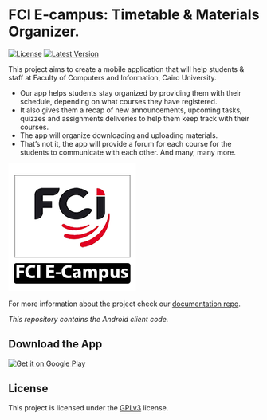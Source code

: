 # FCI E-campus: Timetable & Materials Organizer.
[![License](https://img.shields.io/badge/license-GPLv3-brightgreen.svg)](https://github.com/FCI-E-campus/fci-e-campus-android/blob/master/LICENSE)
[![Latest Version](https://img.shields.io/badge/latest%20ver-v1.0.4-brightgreen.svg)](https://github.com/FCI-E-campus/fci-e-campus-android/releases)

This project aims to create a mobile application that will help students & staff at Faculty of Computers and Information, Cairo University.  
* Our app helps students stay organized by providing them with their schedule, depending on what courses they have registered.
* It also gives them a recap of new announcements, upcoming tasks, quizzes and assignments deliveries to help them keep track with their courses.
* The app will organize downloading and uploading materials.
* That’s not it, the app will provide a forum for each course for the students to communicate with each other. And many, many more.

![Logo](https://github.com/FCI-E-campus/fci-e-campus-docs/raw/master/Logo%20%26%20Icon/FCI%20E-campus%20logo%20256x256.png)

For more information about the project check our [documentation repo](https://github.com/FCI-E-campus/fci-e-campus-docs).  

*This repository contains the Android client code.*  

## Download the App
<a href="https://play.google.com/store/apps/details?id=eg.edu.cu.fci.ecampus.fci_e_campus"><img alt="Get it on Google Play" src="https://play.google.com/intl/en_us/badges/images/generic/en_badge_web_generic.png" height="80"/></a>

## License
This project is licensed under the [GPLv3](https://github.com/FCI-E-campus/fci-e-campus-android/blob/master/LICENSE) license.
